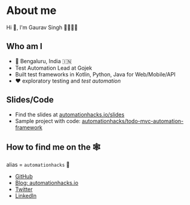 # About me

Hi 👋, I'm Gaurav Singh 🧔🏻👨‍💻

## Who am I

- 🏡 Bengaluru, India 🇮🇳
- Test Automation Lead at Gojek
- Built test frameworks in Kotlin, Python, Java for Web/Mobile/API
- ❤️ exploratory testing and _test automation_

## Slides/Code

- Find the slides at
  [automationhacks.io/slides](http://automationhacks.io/slides/docs/ui_automation_framework/summary.html)
- Sample project with code:
  [automationhacks/todo-mvc-automation-framework](https://github.com/automationhacks/todo-mvc-automation-framework/tree/master/todo-mvc-java)

## How to find me on the 🕸

alias = `automationhacks` 🤖

- [GitHub](https://github.com/automationhacks)
- [Blog: automationhacks.io](https://automationhacks.io/)
- [Twitter](https://twitter.com/automationhacks)
- [LinkedIn](https://www.linkedin.com/in/automationhacks/)
